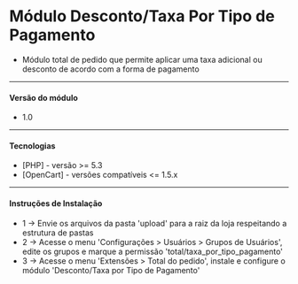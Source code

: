 ﻿Módulo Desconto/Taxa Por Tipo de Pagamento
=============================

* Módulo total de pedido que permite aplicar uma taxa adicional ou desconto de acordo com a forma de pagamento

-----------
#### Versão do módulo
* 1.0

----------------
#### Tecnologias

* [PHP] - versão >= 5.3
* [OpenCart] - versões compatíveis <= 1.5.x

------------------------------
#### Instruções de Instalação

* 1 -> Envie os arquivos da pasta 'upload' para a raiz da loja respeitando a estrutura de pastas
* 2 -> Acesse o menu 'Configurações > Usuários > Grupos de Usuários', edite os grupos e marque a permissão 'total/taxa_por_tipo_pagamento'
* 3 -> Acesse o menu 'Extensões > Total do pedido', instale e configure o módulo 'Desconto/Taxa por Tipo de Pagamento'